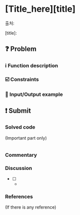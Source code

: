 # [Title_here][title]
출처: 

[title]: 

## :question: Problem
### :information_source: Function description

### :ballot_box_with_check: Constraints

### :repeat: Input/Output example

## :exclamation: Submit
### Solved code
(Important part only)
``` java
```
### Commentary

### Discussion
- [ ] -

### References
(If there is any reference)
